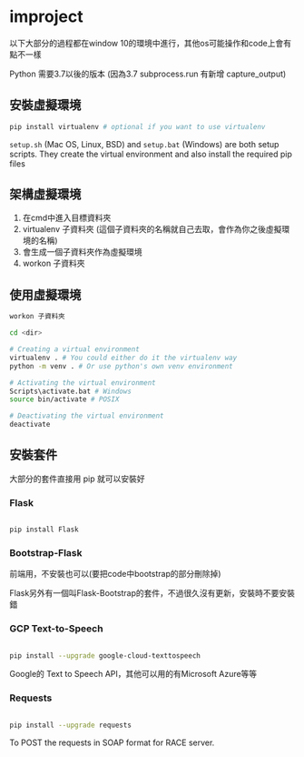# improject
以下大部分的過程都在window 10的環境中進行，其他os可能操作和code上會有點不一樣

Python 需要3.7以後的版本 (因為3.7 subprocess.run 有新增 capture_output)
## 安裝虛擬環境

```bash
pip install virtualenv # optional if you want to use virtualenv
```

`setup.sh` (Mac OS, Linux, BSD) and `setup.bat` (Windows) are both setup scripts. They create the virtual environment and also install the required pip files

## 架構虛擬環境

1. 在cmd中進入目標資料夾
2. virtualenv 子資料夾 (這個子資料夾的名稱就自己去取，會作為你之後虛擬環境的名稱)
3. 會生成一個子資料夾作為虛擬環境
4. workon 子資料夾

## 使用虛擬環境

```bash
workon 子資料夾

cd <dir>

# Creating a virtual environment
virtualenv . # You could either do it the virtualenv way
python -m venv . # Or use python's own venv environment

# Activating the virtual environment
Scripts\activate.bat # Windows
source bin/activate # POSIX

# Deactivating the virtual environment
deactivate
```

## 安裝套件

大部分的套件直接用 pip 就可以安裝好

### Flask 

```bash

pip install Flask 

```

### Bootstrap-Flask

前端用，不安裝也可以(要把code中bootstrap的部分刪除掉)

Flask另外有一個叫Flask-Bootstrap的套件，不過很久沒有更新，安裝時不要安裝錯

### GCP Text-to-Speech

```bash

pip install --upgrade google-cloud-texttospeech

```
 
Google的 Text to Speech API，其他可以用的有Microsoft Azure等等

### Requests

```bash

pip install --upgrade requests

```

To POST the requests in SOAP format for RACE server. 

